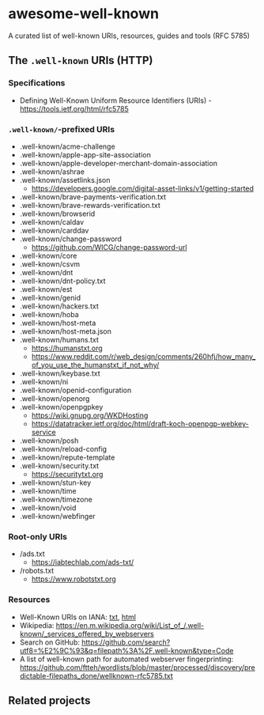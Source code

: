 # awesome-well-known
A curated list of well-known URIs, resources, guides and tools (RFC 5785)

## The `.well-known` URIs (HTTP)

### Specifications

* Defining Well-Known Uniform Resource Identifiers (URIs) - https://tools.ietf.org/html/rfc5785

### `.well-known/`-prefixed URIs

* .well-known/acme-challenge
* .well-known/apple-app-site-association
* .well-known/apple-developer-merchant-domain-association
* .well-known/ashrae
* .well-known/assetlinks.json
  * https://developers.google.com/digital-asset-links/v1/getting-started
* .well-known/brave-payments-verification.txt
* .well-known/brave-rewards-verification.txt
* .well-known/browserid
* .well-known/caldav
* .well-known/carddav
* .well-known/change-password
  * https://github.com/WICG/change-password-url
* .well-known/core
* .well-known/csvm
* .well-known/dnt
* .well-known/dnt-policy.txt
* .well-known/est
* .well-known/genid
* .well-known/hackers.txt
* .well-known/hoba
* .well-known/host-meta
* .well-known/host-meta.json
* .well-known/humans.txt
  * https://humanstxt.org
  * https://www.reddit.com/r/web_design/comments/260hfj/how_many_of_you_use_the_humanstxt_if_not_why/
* .well-known/keybase.txt
* .well-known/ni
* .well-known/openid-configuration
* .well-known/openorg
* .well-known/openpgpkey
  * https://wiki.gnupg.org/WKDHosting
  * https://datatracker.ietf.org/doc/html/draft-koch-openpgp-webkey-service
* .well-known/posh
* .well-known/reload-config
* .well-known/repute-template
* .well-known/security.txt
  * https://securitytxt.org
* .well-known/stun-key
* .well-known/time
* .well-known/timezone
* .well-known/void
* .well-known/webfinger

### Root-only URIs

* /ads.txt
  * https://iabtechlab.com/ads-txt/
* /robots.txt
  * https://www.robotstxt.org

### Resources

* Well-Known URIs on IANA: [txt](https://www.iana.org/assignments/well-known-uris/well-known-uris.txt), [html](https://www.iana.org/assignments/well-known-uris/well-known-uris.xhtml)
* Wikipedia: https://en.m.wikipedia.org/wiki/List_of_/.well-known/_services_offered_by_webservers
* Search on GitHub: https://github.com/search?utf8=%E2%9C%93&q=filepath%3A%2F.well-known&type=Code
* A list of well-known path for automated webserver fingerprinting: https://github.com/ftteh/wordlists/blob/master/processed/discovery/predictable-filepaths_done/wellknown-rfc5785.txt

## Related projects
